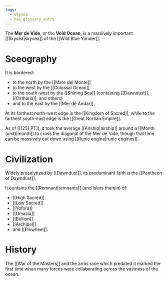 ```yaml
---
tags:
  - skysea
  - has_glossary_entry
---
```


The **Mer de Vide**, or the **Void Ocean**, is a massively important [[Skysea|skysea]] of the [[Wild Blue Yonder]].

# Sceography
It is bordered: 
- to the north by the [[Mare del Monte]]
- to the west by the [[Colossal Ocean]]
- to the south-west by the [[Shining Sea]] (containing [[Dawndust]], [[Catharia]], and others)
- and to the east by the [[Mer de Andar]].

At its farthest north-west edge is the [[Kingdom of Sacred]], while to the farthest south-east edge is the [[Great Nortian Empire]]. 

As of [[1251 PT]], it took the average [[Airship|airship]] around a [[Month (unit)|month]] to cross the diagonal of the Mer de Vide, though that time can be massively cut down using [[Runic engine|runic engines]].

# Civilization
Widely proselytized by [[Dawndust]], its predominant faith is the [[Pantheon of Dawndust]].

It contains the [[Remnant|remnants]] (and islets therein) of:
- [[High Sacred]]
- [[Low Sacred]]
- [[Yofora]]
- [[Umazia]]
- [[Bullion]]
- [[Archipel]]
- and [[Pinwheel]]. 

# History
The [[War of the Masters]] and the arms race which predated it marked the first time when many forces were collaborating across the vastness of the ocean.
